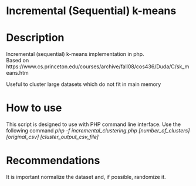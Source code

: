 # Incremental (Sequential) k-means

<h1>Description</h1>
Incremental (sequential) k-means implementation in php.<br/>
Based on https://www.cs.princeton.edu/courses/archive/fall08/cos436/Duda/C/sk_means.htm

<p>Useful to cluster large datasets which do not fit in main memory</p>

<h1>How to use</h1>
This script is designed to use with PHP command line interface. Use the following command
<i>php -f incremental_clustering.php [number_of_clusters] [original_csv] [cluster_output_csv_file]</i>

<h1>Recommendations</h1>
It is important normalize the dataset and, if possible, randomize it.
